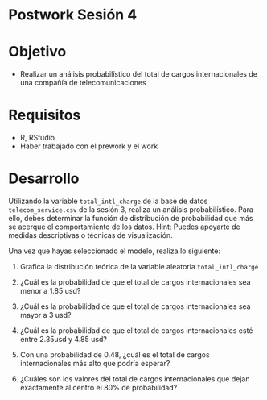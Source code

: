 # Postwork Sesión 4
# Objetivo
- Realizar un análisis probabilístico del total de cargos internacionales de una compañía de telecomunicaciones
# Requisitos
- R, RStudio
- Haber trabajado con el prework y el work
# Desarrollo
Utilizando la variable `total_intl_charge` de la base de datos `telecom_service.csv` de la sesión 3, realiza un análisis probabilístico. Para ello, debes determinar la función de distribución de probabilidad que más se acerque el comportamiento de los datos. Hint: Puedes apoyarte de medidas descriptivas o técnicas de visualización.

Una vez que hayas seleccionado el modelo, realiza lo siguiente:

1. Grafica la distribución teórica de la variable aleatoria `total_intl_charge`

2. ¿Cuál es la probabilidad de que el total de cargos internacionales sea menor a 1.85 usd?

3. ¿Cuál es la probabilidad de que el total de cargos internacionales sea mayor a 3 usd?

4. ¿Cuál es la probabilidad de que el total de cargos internacionales esté entre 2.35usd y 4.85 usd?

5. Con una probabilidad de 0.48, ¿cuál es el total de cargos internacionales más alto que podría esperar?

6. ¿Cuáles son los valores del total de cargos internacionales que dejan exactamente al centro el 80% de probabilidad?
